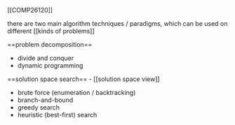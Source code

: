 [[COMP26120]]

there are two main algorithm techniques / paradigms, which can be used on different [[kinds of problems]]

==problem decomposition==
- divide and conquer
- dynamic programming

==solution space search== - [[solution space view]]
- brute force (enumeration / backtracking)
- branch-and-bound
- greedy search
- heuristic (best-first) search

